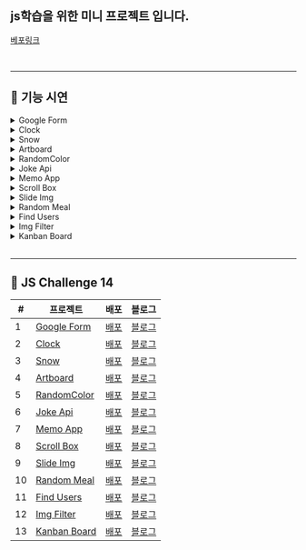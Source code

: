 ## js학습을 위한 미니 프로젝트 입니다.

[베포링크](https://js-challenge14-mini-project.vercel.app/)

<br />

---

## 🍎 기능 시연

  <details>
  <summary>Google Form</summary>
    <img width="700" src="https://velog.velcdn.com/images/leecodeh/post/82186082-357d-4751-a0d1-ffbb20f439e7/image.gif"/>
  </details>

  <details>
  <summary> Clock </summary>
    <img width="700" src="https://velog.velcdn.com/images/leecodeh/post/11921a61-c113-42f1-9e99-c970b00bad53/image.gif"/>
  </details>

   <details>
  <summary> Snow </summary>
     <img width="700" src="https://velog.velcdn.com/images/leecodeh/post/7a18a8ea-4cd3-4794-bc06-1db08ce79428/image.gif"/>
  </details>
  
  <details>
  <summary> Artboard </summary>
      <img width="700" src="https://velog.velcdn.com/images/leecodeh/post/44ca2e90-3ead-4029-8d68-7b75eba1bc5b/image.gif"/>
  </details>
  
  <details>
  <summary> RandomColor </summary>
      <img width="700" src="https://velog.velcdn.com/images/leecodeh/post/dfc69a96-c32b-4ff0-9173-071f48ca979f/image.gif"/>
  </details>

 <details>
  <summary>Joke Api</summary>
    <img width="700" src="https://velog.velcdn.com/images/leecodeh/post/335edc73-b671-438e-a638-f84d7c1cf9f1/image.gif"/>
  </details>

  <details>
  <summary> Memo App </summary>
    <img width="700" src="https://velog.velcdn.com/images/leecodeh/post/6cd282ff-6681-46bd-a684-6a1522e27ad6/image.gif"/>
  </details>

   <details>
  <summary> Scroll Box </summary>
     <img width="700" src="https://velog.velcdn.com/images/leecodeh/post/f1504109-9096-4f49-8b09-40075b03fef4/image.gif"/>
  </details>
  
  <details>
  <summary> Slide Img </summary>
      <img width="700" src="https://velog.velcdn.com/images/leecodeh/post/c5a8b64b-f11b-43c0-b84b-8c389cf60286/image.gif"/>
  </details>
  
  <details>
  <summary> Random Meal </summary>
      <img width="700" src="https://velog.velcdn.com/images/leecodeh/post/c5a8b64b-f11b-43c0-b84b-8c389cf60286/image.gif"/>
  </details>
  
<details>
  <summary> Find Users </summary>
      <img width="700" src="https://velog.velcdn.com/images/leecodeh/post/00bad735-3eaf-47e3-9957-284b7e5f4cb9/image.gif"/>
  </details>

<details>
  <summary> Img Filter </summary>
      <img width="700" src="https://velog.velcdn.com/images/leecodeh/post/2513fa3c-fa24-464b-af51-ffec5f58af5f/image.gif"/>
  </details>

<details>
  <summary> Kanban Board </summary>
      <img width="700" src="https://velog.velcdn.com/images/leecodeh/post/65787b6a-be6d-43a1-99c8-1ed7c3c02ded/image.gif"/>
  </details>

<br />

---

## 🍎 JS Challenge 14

| #   | 프로젝트                                                                                     | 배포                                                                          | 블로그                                                                                                                                                |
| --- | -------------------------------------------------------------------------------------------- | ----------------------------------------------------------------------------- | ----------------------------------------------------------------------------------------------------------------------------------------------------- |
| 1   | [Google Form](https://github.com/fake-dp/Js-Challenge14-Mini-Project/tree/main/GoogleForm)   | [배포](https://js-challenge14-mini-project.vercel.app/GoogleForm/index.html)  | [블로그](https://velog.io/@leecodeh/Js-Challenge14-1-%EA%B5%AC%EA%B8%80-%EC%82%AC%EC%9D%B4%ED%8A%B8-%EB%A7%8C%EB%93%A4%EA%B8%B0)                      |
| 2   | [Clock](https://github.com/fake-dp/Js-Challenge14-Mini-Project/tree/main/Clock)              | [배포](https://js-challenge14-mini-project.vercel.app/Clock/index.html)       | [블로그](https://velog.io/@leecodeh/Js-Challenge14-2-%EC%8B%9C%EA%B3%84-%EB%A7%8C%EB%93%A4%EA%B8%B0-dark-light)                                       |
| 3   | [Snow](https://github.com/fake-dp/Js-Challenge14-Mini-Project/tree/main/Snow)                | [배포](https://js-challenge14-mini-project.vercel.app/Snow/index.html)        | [블로그](https://velog.io/@leecodeh/Js-Challenge14-3-Snow-animation)                                                                                  |
| 4   | [Artboard](https://github.com/fake-dp/Js-Challenge14-Mini-Project/tree/main/Artboard)        | [배포](https://js-challenge14-artboard.vercel.app/)                           | [블로그](https://velog.io/@leecodeh/Js-Challenge14-4-art-board)                                                                                       |
| 5   | [RandomColor](https://github.com/fake-dp/Js-Challenge14-Mini-Project/tree/main/RandomColor)  | [배포](https://js-challenge14-mini-project.vercel.app/RandomColor/index.html) | [블로그](https://velog.io/@leecodeh/Js-Challenge14-5-Random-Color-%EA%B0%92%EA%B0%80%EC%A0%B8%EC%98%A4%EA%B8%B0-%EB%B3%B5%EC%82%AC%ED%95%98%EA%B8%B0) |
| 6   | [Joke Api](https://github.com/fake-dp/Js-Challenge14-Mini-Project/tree/main/JokeApi)         | [배포](https://js-challenge14-mini-project.vercel.app/JokeApi/index.html)     | [블로그](https://velog.io/@leecodeh/Js-Challenge14-7-Random-Joke-API)                                                                                 |
| 7   | [Memo App](https://github.com/fake-dp/Js-Challenge14-Mini-Project/tree/main/MemoApp)         | [배포](https://js-challenge14-mini-project.vercel.app/MemoApp/index.html)     | [블로그](https://velog.io/@leecodeh/Js-Challenge14-7-Memo-App)                                                                                        |
| 8   | [Scroll Box](https://github.com/fake-dp/Js-Challenge14-Mini-Project/tree/main/ScrollBox)     | [배포](https://js-challenge14-scrollbox.vercel.app/)                          | [블로그](https://velog.io/@leecodeh/Js-Challenge14-8-Scroll-animation)                                                                                |
| 9   | [Slide Img](https://github.com/fake-dp/Js-Challenge14-Mini-Project/tree/main/SlideImg)       | [배포](https://js-challenge14-mini-project.vercel.app/SlideImg/index.html)    | [블로그](https://velog.io/@leecodeh/Js-Challenge14-9-Slider-Img)                                                                                      |
| 10  | [Random Meal](https://github.com/fake-dp/Js-Challenge14-Mini-Project/tree/main/RandomMeal)   | [배포](https://js-challenge14-mini-project.vercel.app/RandomMeal/index.html)  | [블로그](https://velog.io/@leecodeh/Js-Challenge14-10-Random-meal)                                                                                    |
| 11  | [Find Users](https://github.com/fake-dp/Js-Challenge14-Mini-Project/tree/main/FindUsers)     | [배포](https://js-challenge14-mini-project.vercel.app/FindUsers/index.html)   | [블로그](https://velog.io/@leecodeh/Js-Challenge14-11-Find-Users)                                                                                     |
| 12  | [Img Filter](https://github.com/fake-dp/Js-Challenge14-Mini-Project/tree/main/ImgFilter)     | [배포](https://js-challenge14-mini-project.vercel.app/ImgFilter/index.html)   | [블로그](https://velog.io/@leecodeh/Js-Challenge14-12-Img-Filter)                                                                                     |
| 13  | [Kanban Board](https://github.com/fake-dp/Js-Challenge14-Mini-Project/tree/main/Kanbanboard) | [배포](https://js-challenge14-mini-project.vercel.app/Kanbanboard/index.html) | [블로그](https://velog.io/@leecodeh/Js-Challenge14-13-Kanban-Board)                                                                                   |
